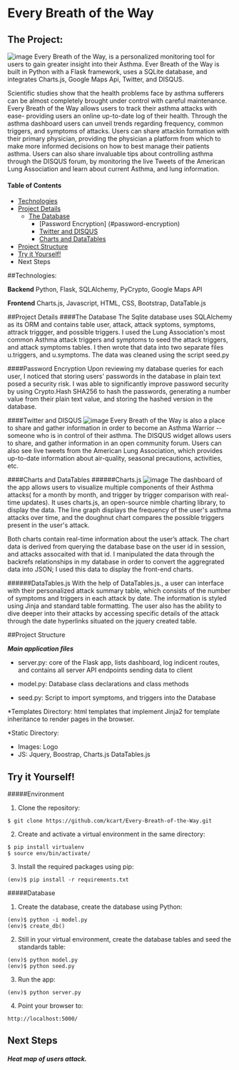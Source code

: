 # Every Breath of the Way

## The Project:
![image](/shots/WarriorWelcome.png)
Every Breath of the Way, is a personalized monitoring tool for users to gain greater insight 
into their Asthma. Ever Breath of the Way is built in Python with a Flask framework, uses a SQLite database,
and integrates  Charts.js, Google Maps Api, Twitter, and DISQUS.

Scientific studies show that the health problems face by asthma sufferers can be almost completely
brought under control with careful maintenance. Every Breath of the Way allows users to track their asthma attacks with ease- 
providing users an online up-to-date log of their health. Through the asthma dashboard users can unveil trends regarding frequency, common triggers, and symptoms of attacks. Users can share attackin formation with their primary physician, providing the physician a platform from which to make more informed decisions on how to best manage their patients asthma. Users can also share invaluable tips about controlling asthma through the DISQUS forum, by monitoring the live Tweets of the American Lung Association and learn about current Asthma, and lung information.


#### Table of Contents
- [Technologies](#technologies)
- [Project Details](#project-details)
  - [The Database](#the-database)
    - [Password Encryption] (#password-encryption)
    - [Twitter and DISQUS](#twitter-and-disqus)
    - [Charts and DataTables](#charts-and-datatables)
- [Project Structure](#project-structure)
- [Try it Yourself!](#try-it-yourself)
- Next Steps

##Technologies:
 
**Backend**
Python, Flask, SQLAlchemy, PyCrypto, Google Maps API

**Frontend**
Charts.js, Javascript, HTML, CSS, Bootstrap, DataTable.js

##Project Details
####The Database
The Sqlite database uses SQLAlchemy as its ORM and contains table user, attack, attack syptoms, symptoms, attrack triggger,   and possible triggers.
I used the Lung Association's most common Asthma attack triggers and symptoms to seed the attack triggers, and attack symptoms tables. I then wrote that data into two separate files u.triggers, and u.symptoms. The data was cleaned using the script seed.py
  
####Password Encryption
Upon reviewing my database queries for each user, I noticed that storing users' passwords in the database in plain text posed a security risk. I was able to significantly improve password security by using Crypto.Hash SHA256 to hash the passwords, generating a number value from their plain text value, and storing the hashed version in the database.

####Twitter and DISQUS
![image](/shots/share.png)
Every Breath of the Way  is also a place to share and gather information in order to become an Asthma Warrior --
someone who is in control of their asthma. The DISQUS widget allows users to share, and gather information
in an open community forum. 
Users can also see live tweets from the American Lung Association, which provides up-to-date information about air-quality, seasonal precautions,  activities, etc. 

####Charts and DataTables
######Charts.js
![image](/shots/Dashboard.png)
The dashboard of the app allows users to visualize multiple components of their Asthma 
attacks( for a month by month, and trigger by trigger comparison with real-time updates). 
It uses charts.js, an open-source nimble charting library, to display the data. The line graph displays the frequency of
the user's asthma attacks over time, and the doughnut chart compares the possible triggers present in the 
user's attack. 

Both charts contain real-time information about the user’s attack. The chart data is derived from 
querying the database base on the user id in session, and attacks assocaited with that id. I manipulated the data through the backrefs relationships in my database in order to convert the aggregrated  data into JSON; I used this data to display the front-end charts.

######DataTables.js
With the help of  DataTables.js., a user can interface with their personalized attack summary table, which consists 
of the number of symptoms and triggers in each attack by date. The information is styled using Jinja and standard table formatting. The user also has the ability to dive deeper into their attacks by accessing specific details of the attack through the date hyperlinks situated on the jquery created table.

##Project Structure

  ***Main application files***

* server.py: core of the Flask app, lists dashboard, log indicent routes, and contains all server API 
endpoints sending data to client

* model.py: Database class declarations and class methods

* seed.py: Script to import symptoms, and triggers into the Database

*Templates Directory: html templates that implement Jinja2 for template inheritance to render pages in the browser.

*Static Directory: 
  - Images: Logo
  - JS: Jquery, Boostrap, Charts.js DataTables.js

## Try it Yourself!
 
#####Environment 

1) Clone the repository:

<pre><code>$ git clone https://github.com/kcart/Every-Breath-of-the-Way.git</code></pre>

2) Create and activate a virtual environment in the same directory: 

<pre><code>$ pip install virtualenv
$ source env/bin/activate/
</code></pre>

3) Install the required packages using pip:

<pre><code>(env)$ pip install -r requirements.txt
</code></pre>

#####Database

1) Create the database, create the database using Python:

<pre><code>(env)$ python -i model.py
(env)$ create_db()
</code></pre>

2) Still in your virtual environment, create the database tables and seed the standards table:

<pre><code>(env)$ python model.py
(env)$ python seed.py
</code></pre>

3) Run the app: 

<pre><code>(env)$ python server.py
</code></pre>

4) Point your browser to:

<pre><code>http://localhost:5000/</code></pre>

## Next Steps

##### Heat map of users attack.

